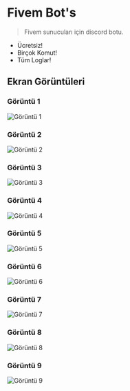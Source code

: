 # Fivem Bot's

> Fivem sunucuları için discord botu.

- Ücretsiz!
- Birçok Komut!
- Tüm Loglar!
## Ekran Görüntüleri

### Görüntü 1
![Görüntü 1](https://prnt.sc/Refk2efIpjo3)

### Görüntü 2
![Görüntü 2](https://prnt.sc/EcH3oGvNw1Ae)

### Görüntü 3
![Görüntü 3](https://prnt.sc/BXkxXV7AS7iv)

### Görüntü 4
![Görüntü 4](https://prnt.sc/okMEWH4CtEqq)

### Görüntü 5
![Görüntü 5](https://prnt.sc/s8M6cUdSJs_r)

### Görüntü 6
![Görüntü 6](https://prnt.sc/dgwnndw26u2z)

### Görüntü 7
![Görüntü 7](https://prnt.sc/_jjw8AwQYbhb)

### Görüntü 8
![Görüntü 8](https://prnt.sc/Zgmj38K8yBEv)

### Görüntü 9
![Görüntü 9](https://prnt.sc/jJFKSMZG0Yux)
